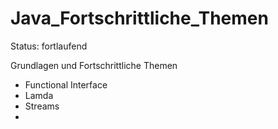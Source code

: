 # Java_Fortschrittliche_Themen
Status: fortlaufend

Grundlagen und Fortschrittliche Themen
- Functional Interface
- Lamda
- Streams
- 

